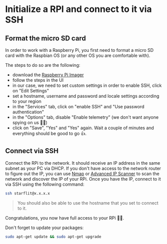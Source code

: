 # Initialize a RPI and connect to it via SSH

## Format the micro SD card

In order to work with a Raspberry Pi, you first need to format a micro SD card with the Raspbian OS (or any other OS you are comfortable with).

The steps to do so are the following:

- download the [Raspberry Pi Imager](https://www.raspberrypi.com/software/)
- follow the steps in the UI
- in our case, we need to set custom settings in order to enable SSH, click on "Edit Settings"
- set a hostname, username and password and locale settings according to your region
- in the "Services" tab, click on "enable SSH" and "Use password authentication"
- in the "Options" tab, disable "Enable telemetry" (we don't want anyone spying on us 🕵️‍♂️)
- click on "Save", "Yes" and "Yes" again. Wait a couple of minutes and everything should be good to go 👍.

## Connect via SSH

Connect the RPi to the network. It should receive an IP address in the same subnet as your PC via DHCP. If you don't have access to the network router to figure out the IP, you can use [Nmap](https://nmap.org/download.html) or [Advanced IP Scanner](https://www.advanced-ip-scanner.com/) to scan the network and discover the IP of your RPi.
Once you have the IP, connect to it via SSH using the following command:

```bash
ssh starflit@x.x.x.x
```

> You should also be able to use the hostname that you set to connect to it.

Congratulations, you now have full access to your RPi 🎉🎉.

Don't forget to update your packages:

```bash
sudo apt-get update && sudo apt-get upgrade
```